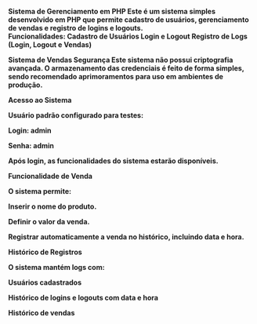 <strong> Sistema de Gerenciamento em PHP <strong>
Este é um sistema simples desenvolvido em PHP que permite cadastro de usuários, gerenciamento de vendas e registro de logins e logouts.
<br>
Funcionalidades:
Cadastro de Usuários
Login e Logout
Registro de Logs (Login, Logout e Vendas)

Sistema de Vendas
Segurança
Este sistema não possui criptografia avançada. O armazenamento das credenciais é feito de forma simples, sendo recomendado aprimoramentos para uso em ambientes de produção.

Acesso ao Sistema

Usuário padrão configurado para testes:

Login: admin

Senha: admin

Após login, as funcionalidades do sistema estarão disponíveis.

Funcionalidade de Venda

O sistema permite:

Inserir o nome do produto.

Definir o valor da venda.

Registrar automaticamente a venda no histórico, incluindo data e hora.

Histórico de Registros

O sistema mantém logs com:

Usuários cadastrados

Histórico de logins e logouts com data e hora

Histórico de vendas
